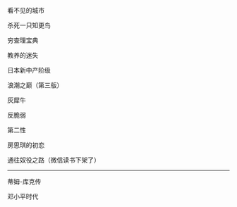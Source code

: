 <!--
 * @Description: This file is made for
 * @Date: 2020-02-21 19:34:49
 * @LastEditTime: 2020-02-21 19:40:30
 * @Author: LeongD
 * @LastEditors: LeongD
 -->




看不见的城市

杀死一只知更鸟

穷查理宝典

教养的迷失


日本新中产阶级


浪潮之巅（第三版）


灰犀牛

反脆弱

第二性

房思琪的初恋

通往奴役之路（微信读书下架了）

---

蒂姆-库克传

邓小平时代



 
